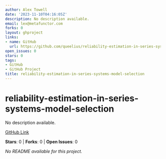 ```yaml
---
author: Alex Towell
date: '2023-11-10T04:16:05Z'
description: No description available.
email: lex@metafunctor.com
forks: 0
layout: ghproject
links:
- name: GitHub
  url: https://github.com/queelius/reliability-estimation-in-series-systems-model-selection
open_issues: 0
stars: 0
tags:
- GitHub
- GitHub Project
title: reliability-estimation-in-series-systems-model-selection
---
```


# reliability-estimation-in-series-systems-model-selection
No description available.

[GitHub Link](https://github.com/queelius/reliability-estimation-in-series-systems-model-selection)

**Stars**: 0 | **Forks**: 0 | **Open Issues**: 0

_No README available for this project._
